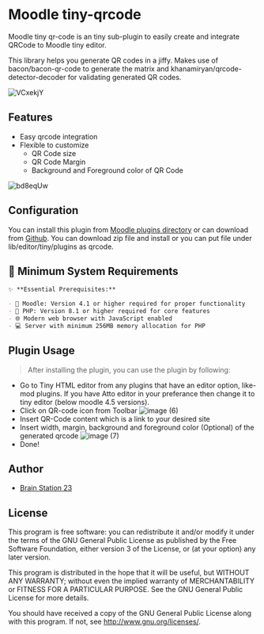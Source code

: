 # Moodle tiny-qrcode

Moodle tiny qr-code is an tiny sub-plugin to easily create and integrate QRCode to Moodle tiny editor.

This library helps you generate QR codes in a jiffy. Makes use of bacon/bacon-qr-code to generate the matrix and khanamiryan/qrcode-detector-decoder for validating generated QR codes.


![VCxekjY](https://github.com/user-attachments/assets/56756ef2-a11a-4c2a-abc4-9ea2c56415ef)


## Features
- Easy qrcode integration
- Flexible to customize
  - QR Code size
  - QR Code Margin
  - Background and Foreground color of QR Code

![bd8eqUw](https://github.com/user-attachments/assets/2f2b51f4-cd9a-47ab-aad4-77d9a2de4ae9)


## Configuration

You can install this plugin from [Moodle plugins directory](https://moodle.org/plugins) or can download from [Github](https://github.com/eLearning-BS23/moodle-tiny_qrcode).
You can download zip file and install or you can put file under lib/editor/tiny/plugins as qrcode. 



## 🔧 Minimum System Requirements
```markdown
✨ **Essential Prerequisites:**

- 🎯 Moodle: Version 4.1 or higher required for proper functionality
- 🚀 PHP: Version 8.1 or higher required for core features  
- 🌐 Modern web browser with JavaScript enabled
- 💻 Server with minimum 256MB memory allocation for PHP
```
## Plugin Usage
> After installing the plugin, you can use the plugin by following:

- Go to Tiny HTML editor from any plugins that have an editor option, like- mod plugins. If you have Atto editor in your preferance then change it to tiny editor (below moodle 4.5 versions). 
- Click on QR-code icon from Toolbar
  ![image (6)](https://github.com/user-attachments/assets/7fc87e56-72fb-44bd-80de-73ed996be1d4)
- Insert QR-Code content which is a link to your desired site
- Insert width, margin, background and foreground color (Optional) of the generated qrcode
  ![image (7)](https://github.com/user-attachments/assets/cd607a66-06e4-4f14-938c-9ac834b36837)
- Done!

## Author
- [Brain Station 23](https://brainstation-23.com/)

## License

This program is free software: you can redistribute it and/or modify it under
the terms of the GNU General Public License as published by the Free Software
Foundation, either version 3 of the License, or (at your option) any later
version.

This program is distributed in the hope that it will be useful, but WITHOUT ANY
WARRANTY; without even the implied warranty of MERCHANTABILITY or FITNESS FOR A
PARTICULAR PURPOSE.  See the GNU General Public License for more details.

You should have received a copy of the GNU General Public License along with
this program.  If not, see <http://www.gnu.org/licenses/>.
